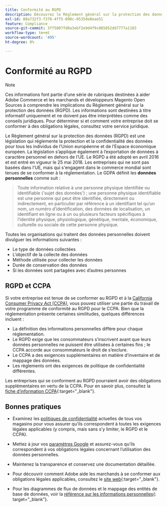 ```yaml
---
title: Conformité au RGPD
description: Découvrez le Règlement général sur la protection des données (RGPD), qui est une législation qui réglemente la protection des données et la confidentialité pour tous les individus de l’Union européenne et de l’Espace économique européen.
exl-id: 88a732f3-f376-4ff5-890c-0535de8eae51
feature: Compliance
source-git-commit: 3ff5807fd0a3ebf2e9d4f9c085852dd7777a1103
workflow-type: tm+mt
source-wordcount: '495'
ht-degree: 0%

---
```


# Conformité au RGPD

>[!NOTE]
>
>Ces informations font partie d’une série de rubriques destinées à aider Adobe Commerce et les marchands et développeurs Magento Open Sources à comprendre les implications du Règlement général sur la protection des données (RGPD). Les informations sont destinées à titre informatif uniquement et ne doivent pas être interprétées comme des conseils juridiques. Pour déterminer si et comment votre entreprise doit se conformer à des obligations légales, consultez votre service juridique.

Le Règlement général sur la protection des données (RGPD) est une législation qui réglemente la protection et la confidentialité des données pour tous les individus de l’Union européenne et de l’Espace économique européen. La législation s’applique également à l’exportation de données à caractère personnel en dehors de l’UE. Le RGPD a été adopté en avril 2016 et est entré en vigueur le 25 mai 2018. Les entreprises qui ne sont pas basées dans l&#39;UE, mais qui s&#39;engagent dans le commerce mondial sont tenues de se conformer à la réglementation. Le GDPA définit les **données personnelles** comme suit :

>Toute information relative à une personne physique identifiée ou identifiable (&#39;sujet des données&#39;) ; une personne physique identifiable est une personne qui peut être identifiée, directement ou indirectement, en particulier par référence à un identifiant tel qu’un nom, un numéro d’identification, des données de localisation, un identifiant en ligne ou à un ou plusieurs facteurs spécifiques à l’identité physique, physiologique, génétique, mentale, économique, culturelle ou sociale de cette personne physique.

Toutes les organisations qui traitent des données personnelles doivent divulguer les informations suivantes :

- Le type de données collectées
- L’objectif de la collecte des données
- Méthode utilisée pour collecter les données
- Durée de conservation des données
- Si les données sont partagées avec d’autres personnes

## RGPD et CCPA

Si votre entreprise est tenue de se conformer au RGPD et à la [California Consumer Privacy Act (CCPA)](../getting-started/compliance-ccpa.md), vous pouvez utiliser une partie du travail de votre programme de conformité au RGPD pour le CCPA. Bien que la réglementation présente certaines similitudes, quelques différences incluent :

- La définition des informations personnelles diffère pour chaque réglementation.
- Le RGPD exige que les consommateurs s’inscrivent avant que leurs données personnelles ne puissent être utilisées à certaines fins ; le CCPA accorde aux consommateurs le droit de s’exclure.
- Le CCPA a des exigences supplémentaires en matière d’inventaire et de mappage des données.
- Les règlements ont des exigences de politique de confidentialité différentes.

Les entreprises qui se conforment au RGPD pourraient avoir des obligations supplémentaires en vertu de la CCPA. Pour en savoir plus, consultez la [fiche d’information CCPA][3]{:target=&quot;_blank&quot;}.

## Bonnes pratiques

- Examinez les [politiques de confidentialité](../getting-started/privacy-policy.md) actuelles de tous vos magasins pour vous assurer qu’ils correspondent à toutes les exigences légales applicables (y compris, mais sans s’y limiter, le RGPD et le CCPA).

- Mettez à jour vos [paramètres Google](../merchandising-promotions/google-tools.md#google-privacy-settings) et assurez-vous qu’ils correspondent à vos obligations légales concernant l’utilisation des données personnelles.

- Maintenez la transparence et conservez une documentation détaillée.

- Pour découvrir comment Adobe aide les marchands à se conformer aux obligations légales applicables, consultez le [site web][1]{:target=&quot;_blank&quot;}.

- Pour les diagrammes de flux de données et le mappage des entités de base de données, voir la [référence sur les informations personnelles][2]{: target=&quot;_blank&quot;}.

[1]: https://business.adobe.com/fr/privacy/general-data-protection-regulation.html
[2]: https://experienceleague.adobe.com/docs/commerce-operations/security-and-compliance/reference/data-m2.html?lang=fr
[3]: https://oag.ca.gov/system/files/attachments/press_releases/CCPA%20Fact%20Sheet%20%2800000002%29.pdf
